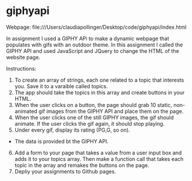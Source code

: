 # giphyapi

Webpage:
file:///Users/claudiapollinger/Desktop/code/giphyapi/index.html

In assignment I used a GIPHY APi to make a dynamic webpage that populates with gifs with an outdoor theme. 
In this assignment I called the GIPHY API and used JavaScript and JQuery to change the HTML of the website page. 

Instructions:
1. To create an array of strings, each one related to a topic that interests you. Save it to a varaible called topics. 
2. The app should take the topics in this array and create buttons in your HTML. 
3. When the user clicks on a button, the page should grab 10 static, non-animated gif images from the GIPHY API and place them on the page. 
4. When the user clicks one of the still GIPHY images, the gif should animate. If the user clicks the gif again, it should stop playing.
5. Under every gif, display its rating (PG,G, so on).
  - The data is provided bt the GIPHY API. 
6. Add a form to your page that takes a value from a user input box and adds it to your topics array. Then make a function call that takes each topic in the array and remakes the buttons on the page. 
7. Depliy your assignments to Github pages. 


